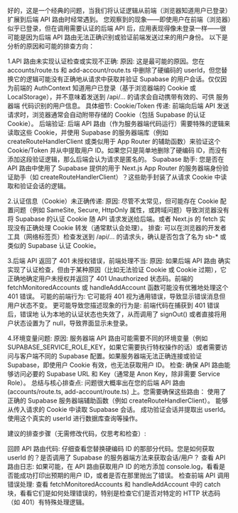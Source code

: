 好的，这是一个经典的问题，当我们将认证逻辑从前端（浏览器知道用户已登录）扩展到后端 API 路由时经常遇到。
您观察到的现象——即使用户在前端（浏览器）似乎已登录，但在调用需要认证的后端 API 后，应用表现得像未登录一样——很可能是因为后端 API 路由无法正确识别或验证前端发送过来的用户身份。
以下是分析的原因和可能的排查方向：

1.API 路由未实现认证检查或实现不正确:
原因: 这是最可能的原因。您在 accounts/route.ts 和 add-account/route.ts 中删除了硬编码的 userId，但您替换它的逻辑可能没有正确地从请求中获取并验证 Supabase 的用户会话。仅仅因为前端的 AuthContext 知道用户已登录（基于浏览器端的 Cookie 或 LocalStorage），并不意味着发送到 /api/... 的请求会自动携带有效的、可供 服务器端 代码识别的用户信息。
具体细节:
Cookie/Token 传递: 前端向后端 API 发送请求时，浏览器通常会自动附带存储的 Cookie（包括 Supabase 的认证 Cookie）。
后端验证: 后端 API 路由（作为服务器端代码运行）需要特殊的逻辑来读取这些 Cookie，并使用 Supabase 的服务器端库（例如 createRouteHandlerClient 或类似用于 App Router 的辅助函数）来验证这个 Cookie/Token 并从中提取用户 ID。如果您只是简单地删除了硬编码 ID，而没有添加这段验证逻辑，那么后端会认为请求是匿名的。
Supabase 助手: 您是否在 API 路由中使用了 Supabase 提供的用于 Next.js App Router 的服务器端身份验证助手（如 createRouteHandlerClient）？这些助手封装了从请求 Cookie 中读取和验证会话的逻辑。

2.认证信息（Cookie）未正确传递:
原因: 尽管不太常见，但可能存在 Cookie 配置问题（例如 SameSite, Secure, HttpOnly 属性，或跨域问题）导致浏览器没有将 Supabase 的认证 Cookie 随 API 请求发送给后端。或者 Next.js 的 fetch 实现没有正确处理 Cookie 转发（通常默认会处理）。
排查: 可以在浏览器的开发者工具（网络标签页）检查发送到 /api/... 的请求头，确认是否包含了名为 sb-* 或类似的 Supabase 认证 Cookie。

3.后端 API 返回了 401 未授权错误，前端处理不当:
原因: 如果后端 API 路由 确实 实现了认证检查，但由于某种原因（比如无法验证 Cookie 或 Cookie 过期），它正确地确定用户未授权并返回了 401 Unauthorized 状态码。前端的 fetchMonitoredAccounts 或 handleAddAccount 函数可能没有优雅地处理这个 401 错误。
可能的前端行为:
它可能将 401 视为通用错误，导致显示错误消息但用户状态不变。
更可能导致您描述现象的行为是: 前端代码在捕获到 401 错误后，错误地 认为本地的认证状态也失效了，从而调用了 signOut() 或者直接将用户状态设置为了 null，导致界面显示未登录。

4.环境变量问题:
原因: 服务器端 API 路由可能需要不同的环境变量（例如 SUPABASE_SERVICE_ROLE_KEY，如果它需要执行特权操作的话）或者需要访问与客户端不同的 Supabase 配置。如果服务器端无法正确连接或验证 Supabase，即使用户 Cookie 有效，也无法获取用户 ID。
检查: 确保 API 路由能够访问必要的 Supabase URL 和 Key（通常是 Anon Key，除非需要 Service Role）。
总结与核心排查点:
问题很大概率出在您的后端 API 路由 (accounts/route.ts, add-account/route.ts) 上。您需要确保这些路由：
使用了正确的 Supabase 服务器端辅助函数（例如 createRouteHandlerClient）。
能够从传入请求的 Cookie 中读取 Supabase 会话。
成功验证会话并提取出 userId。
使用这个真实的 userId 进行数据库查询等操作。


建议的排查步骤（无需修改代码，仅思考和检查）:

回顾 API 路由代码: 仔细查看您替换硬编码 ID 的那部分代码。您是如何获取 userId 的？是否调用了 Supabase 的服务器端方法来获取会话/用户？
查看 API 路由日志: 如果可能，在 API 路由获取用户 ID 的地方添加 console.log，看看是否能成功打印出预期的用户 ID，或者是否在那里抛出了错误。
检查前端 API 调用错误处理: 查看 fetchMonitoredAccounts 和 handleAddAccount 中的 catch 块，看看它们是如何处理错误的，特别是检查它们是否对特定的 HTTP 状态码（如 401）有特殊处理逻辑。